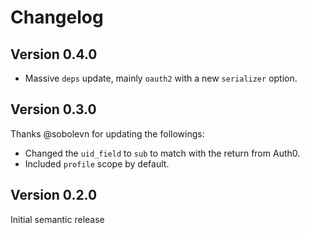 # Changelog

## Version 0.4.0

- Massive `deps` update, mainly `oauth2` with a new `serializer` option.

## Version 0.3.0

Thanks @sobolevn for updating the followings:

- Changed the `uid_field` to `sub` to match with the return from Auth0.
- Included `profile` scope by default.

## Version 0.2.0

Initial semantic release
